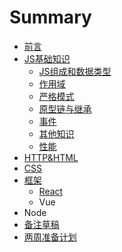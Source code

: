 # Summary

* [前言](README.md)
* [JS基础知识](chapter1.md)
  * [JS组成和数据类型](chapter1/jszu-cheng-he-shu-ju-lei-xing.md)
  * [作用域](chapter1/zuo-yong-yu.md)
  * [严格模式](yan-ge-mo-shi.md)
  * [原型链与继承](chapter1/yuan-xing-lian.md)
  * [事件](chapter1/shi-jian.md)
  * [其他知识](chapter1/qi-ta-zhi-shi.md)
  * [性能](chapter1/xing-neng.md)
* [HTTP&HTML](http.md)
* [CSS](css.md)
* [框架](kuang-jia.md)
  * [React](kuang-jia/react.md)
  * Vue
* Node
* [备注草稿](bei-zhu-cao-gao.md)
* [两周准备计划](liang-zhou-zhun-bei-ji-hua.md)

